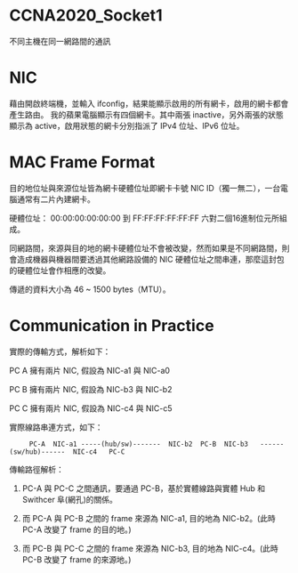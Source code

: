 # CCNA2020_Socket1
不同主機在同一網路間的通訊

# NIC

藉由開啟終端機，並輸入 ifconfig，結果能顯示啟用的所有網卡，啟用的網卡都會產生路由。
我的蘋果電腦顯示有四個網卡。其中兩張 inactive，另外兩張的狀態顯示為 active，啟用狀態的網卡分別指派了 IPv4 位址、IPv6 位址。

# MAC Frame Format

目的地位址與來源位址皆為網卡硬體位址即網卡卡號 NIC ID（獨一無二），一台電腦通常有二片內建網卡。

硬體位址： 00:00:00:00:00:00 到 FF:FF:FF:FF:FF:FF 六對二個16進制位元所組成。

同網路間，來源與目的地的網卡硬體位址不會被改變，然而如果是不同網路間，則會造成機器與機器間要透過其他網路設備的 NIC 硬體位址之間串連，那麼這封包的硬體位址會作相應的改變。

傳遞的資料大小為 46 ~ 1500 bytes（MTU）。


# Communication in Practice

實際的傳輸方式，解析如下：


PC A 擁有兩片 NIC, 假設為 NIC-a1 與 NIC-a0

PC B 擁有兩片 NIC, 假設為 NIC-b3 與 NIC-b2

PC C 擁有兩片 NIC, 假設為 NIC-c4 與 NIC-c5


實際線路串連方式，如下：


         PC-A  NIC-a1 -----(hub/sw)-------  NIC-b2  PC-B  NIC-b3   ------(sw/hub)------  NIC-c4   PC-C
         
傳輸路徑解析：

1. PC-A 與 PC-C 之間通訊，要通過 PC-B，基於實體線路與實體 Hub 和 Swithcer 阜(網孔)的關係。

2. 而 PC-A 與 PC-B 之間的 frame 來源為 NIC-a1, 目的地為 NIC-b2。(此時 PC-A 改變了 frame 的目的地。)

3. 而 PC-B 與 PC-C 之間的 frame 來源為 NIC-b3, 目的地為 NIC-c4。(此時 PC-B 改變了 frame 的來源地。)
         
         
         
         



